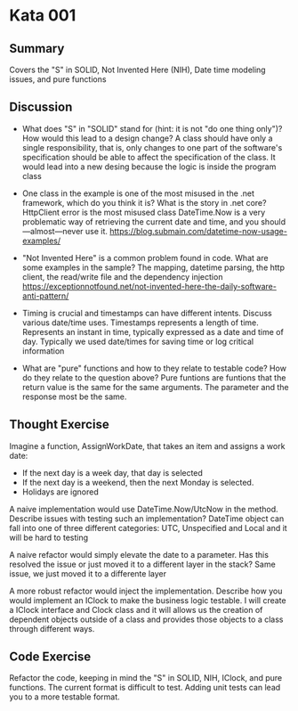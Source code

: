 # Kata 001

## Summary
Covers the "S" in SOLID, Not Invented Here (NIH), Date time modeling issues, and pure functions

## Discussion
- What does "S" in "SOLID" stand for (hint: it is not "do one thing only")? How would this lead to a design change?
A class should have only a single responsibility, that is, only changes to one part of the software's specification should be able to affect the specification of the class. It would lead into a new desing because the logic is inside the program class

- One class in the example is one of the most misused in the .net framework, which do you think it is? What is the story in .net core?
HttpClient error is the most misused class
DateTime.Now is a very problematic way of retrieving the current date and time, and you should—almost—never use it.
https://blog.submain.com/datetime-now-usage-examples/

- "Not Invented Here" is a common problem found in code. What are some examples in the sample? 
The mapping, datetime parsing, the http client, the read/write file and the dependency injection
https://exceptionnotfound.net/not-invented-here-the-daily-software-anti-pattern/

- Timing is crucial and timestamps can have different intents. Discuss various date/time uses.
Timestamps represents a length of time. Represents an instant in time, typically expressed as a date and time of day. Typically we used date/times for saving time or log critical information

- What are "pure" functions and how to they relate to testable code? How do they relate to the question above?
Pure funtions are funtions that the return value is the same for the same arguments. The parameter and the response most be the same.

## Thought Exercise
Imagine a function, AssignWorkDate, that takes an item and assigns a work date:
 - If the next day is a week day, that day is selected
 - If the next day is a weekend, then the next Monday is selected.
 - Holidays are ignored

 A naive implementation would use DateTime.Now/UtcNow in the method. Describe issues with testing such an implementation?
DateTime object can fall into one of three different categories: UTC, Unspecified and Local and it will be hard to testing

 A naive refactor would simply elevate the date to a parameter. Has this resolved the issue or just moved it to a different layer in the stack?
 Same issue, we just moved it to a differente layer 

 A more robust refactor would inject the implementation. Describe how you would implement an IClock to make the business logic testable.
 I will create a IClock interface and Clock class and it will allows us the creation of dependent objects outside of a class and provides those objects to a class through different ways.

 ## Code Exercise
 Refactor the code, keeping in mind the "S" in SOLID, NIH, IClock, and pure functions. The current format is difficult to test. Adding unit tests can lead you to a more testable format.